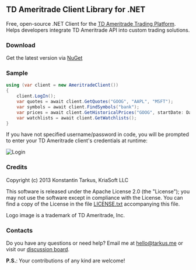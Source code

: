 ## TD Ameritrade Client Library for .NET

Free, open-source .NET Client for the [TD Ameritrade Trading Platform](https://www.tdameritrade.com/api.page).
Helps developers integrate TD Ameritrade API into custom trading solutions.

### Download

Get the latest version via [NuGet](https://www.nuget.org/packages/TDAmeritrade.Client/)

### Sample

```csharp
using (var client = new AmeritradeClient())
{
    client.LogIn();
    var quotes = await client.GetQuotes("GOOG", "AAPL", "MSFT");
    var symbols = await client.FindSymbols("bank");
    var prices = await client.GetHistoricalPrices("GOOG", startDate: DateTime.Now.AddYears(-1));
    var watchlists = await client.GetWatchlists();
}
```

If you have not specified username/password in code, you will be prompted to enter your
TD Ameritrade client's credentials at runtime:

![Login](http://i.imgur.com/GKl4jYw.png)

### Credits

Copyright (c) 2013 Konstantin Tarkus, KriaSoft LLC

This software is released under the Apache License 2.0 (the "License"); you may not use the software
except in compliance with the License. You can find a copy of the License in the file
[LICENSE.txt](https://raw.github.com/kriasoft/tdameritrade/master/LICENSE.txt) accompanying this file. 

Logo image is a trademark of TD Ameritrade, Inc.

### Contacts

Do you have any questions or need help? Email me at [hello@tarkus.me](mailto:hello@tarkus.me)
or visit our [discussion board](https://groups.google.com/forum/#!forum/tdasdk).

**P.S.**: Your contributions of any kind are welcome!